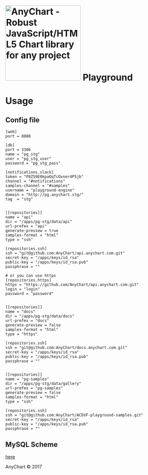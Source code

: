 [<img src="https://cdn.anychart.com/images/logo-transparent-segoe.png?2" width="234px" alt="AnyChart - Robust JavaScript/HTML5 Chart library for any project">](https://anychart.com)
Playground
=========================

# Usage
## Config file

```
[web]
port = 8080

[db]
port = 3306
name = "pg_stg"
user = "pg_stg_user"
password = "pg_stg_pass"

[notifications.slack]
token = "P8Z59E0kpaOqTcOxner4P5jb"
channel = "#notifications"
samples-channel = "#samples"
username = "playground-engine"
domain = "http://pg.anychart.stg/"
tag  = "stg"


[[repositories]]
name = "api"
dir = "/apps/pg-stg/data/api"
url-prefex = "api"
generate-preview = true
samples-format = "html"
type = "ssh"

[repositories.ssh]
ssh = "git@github.com:AnyChart/api.anychart.com.git"
secret-key = "/apps/keys/id_rsa"
public-key = "/apps/keys/id_rsa.pub"
passphrase = ""

# or you can use https
[repositories.https]
https = "https://github.com/AnyChart/api.anychart.com.git"
login = "login"
password = "password"


[[repositories]]
name = "docs"
dir = "/apps/pg-stg/data/docs"
url-prefex = "docs"
generate-preview = false
samples-format = "html"
type = "https"

[repositories.ssh]
ssh = "git@github.com:AnyChart/docs.anychart.com.git"
secret-key = "/apps/keys/id_rsa"
public-key = "/apps/keys/id_rsa.pub"
passphrase = ""


[[repositories]]
name = "pg-samples"
dir = "/apps/pg-stg/data/gallery"
url-prefex = "pg-samples"
generate-preview = false
samples-format = "html"
type = "ssh"

[repositories.ssh]
ssh = "git@github.com:AnyChart/ACDVF-playground-samples.git"
secret-key = "/apps/keys/id_rsa"
public-key = "/apps/keys/id_rsa.pub"
passphrase = ""

```

## MySQL Scheme

[here](https://github.com/AnyChart/playground/blob/staging/src/sql/scheme.sql)


AnyChart © 2017
